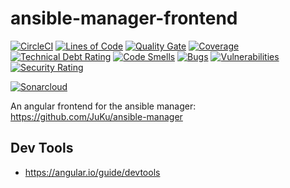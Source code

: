 # ansible-manager-frontend

[![CircleCI](https://circleci.com/gh/JuKu/ansible-manager-frontend/tree/master.svg?style=svg)](https://circleci.com/gh/JuKu/ansible-manager-frontend/tree/master)
[![Lines of Code](https://sonarcloud.io/api/project_badges/measure?project=ansible-manager-frontend&metric=ncloc)](https://sonarcloud.io/dashboard/index/ansible-manager-frontend)
[![Quality Gate](https://sonarcloud.io/api/project_badges/measure?project=ansible-manager-frontend&metric=alert_status)](https://sonarcloud.io/dashboard/index/ansible-manager-frontend)
[![Coverage](https://sonarcloud.io/api/project_badges/measure?project=ansible-manager-frontend&metric=coverage)](https://sonarcloud.io/dashboard/index/ansible-manager-frontend)
[![Technical Debt Rating](https://sonarcloud.io/api/project_badges/measure?project=ansible-manager-frontend&metric=sqale_index)](https://sonarcloud.io/dashboard/index/ansible-manager-frontend)
[![Code Smells](https://sonarcloud.io/api/project_badges/measure?project=ansible-manager-frontend&metric=code_smells)](https://sonarcloud.io/dashboard/index/ansible-manager-frontend)
[![Bugs](https://sonarcloud.io/api/project_badges/measure?project=ansible-manager-frontend&metric=bugs)](https://sonarcloud.io/dashboard/index/ansible-manager-frontend)
[![Vulnerabilities](https://sonarcloud.io/api/project_badges/measure?project=ansible-manager-frontend&metric=vulnerabilities)](https://sonarcloud.io/dashboard/index/ansible-manager-frontend)
[![Security Rating](https://sonarcloud.io/api/project_badges/measure?project=ansible-manager-frontend&metric=security_rating)](https://sonarcloud.io/dashboard/index/ansible-manager-frontend)

[![Sonarcloud](https://sonarcloud.io/api/project_badges/quality_gate?project=ansible-manager-frontend)](https://sonarcloud.io/dashboard?id=ansible-manager-frontend)


An angular frontend for the ansible manager: https://github.com/JuKu/ansible-manager

## Dev Tools

  - https://angular.io/guide/devtools
